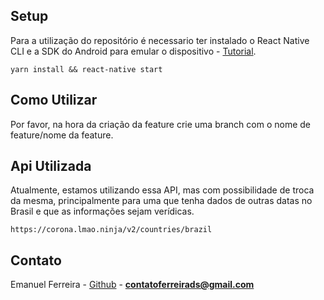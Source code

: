 ## Setup

Para a utilização do repositório é necessario ter instalado o React Native CLI e a SDK do Android para emular o dispositivo - [Tutorial](https://react-native.rocketseat.dev/).
```
yarn install && react-native start
```
<!-- CONTACT -->

## Como Utilizar

Por favor, na hora da criação da feature crie uma branch com o nome de feature/nome da feature.


## Api Utilizada

Atualmente, estamos utilizando essa API, mas com possibilidade de troca da mesma, principalmente para uma que tenha dados de outras datas no Brasil e que as informações sejam verídicas.

```
https://corona.lmao.ninja/v2/countries/brazil
```

## Contato

Emanuel Ferreira - [Github](https://github.com/EmanuelCampos) - **contatoferreirads@gmail.com**
